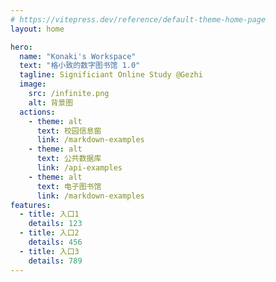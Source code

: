 ```yaml
---
# https://vitepress.dev/reference/default-theme-home-page
layout: home

hero:
  name: "Konaki's Workspace"
  text: "格小致的数字图书馆 1.0"
  tagline: Significiant Online Study @Gezhi
  image:
    src: /infinite.png
    alt: 背景图
  actions:
    - theme: alt
      text: 校园信息窗
      link: /markdown-examples
    - theme: alt
      text: 公共数据库
      link: /api-examples
    - theme: alt
      text: 电子图书馆
      link: /markdown-examples
features:
  - title: 入口1
    details: 123
  - title: 入口2
    details: 456
  - title: 入口3
    details: 789
---
```


